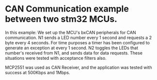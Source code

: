 # CAN Communication example between two stm32 MCUs.

In this example:
  We set up the MCU's bxCAN peripherals for  CAN communication.
  N1 sends a LED number every 1 second and requests a 2 byte every 4 seconds.
    For time purposes a timer has been configured to generate an exception at every 1 second.
  N2 toggles the LEDs that number's received from N1, and sends data for data requests.
  These situations were tested with acceptance filters also.
  
MCP2551 was used as CAN Receiver, and the application was tested with success at 500Kbps and 1Mbps.
